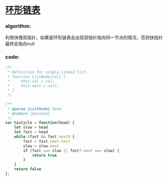 # [环形链表](https://leetcode-cn.com/leetbook/read/top-interview-questions-easy/xnwzei/)

### algorithm:
利用快慢双指针，如果是环形链表会出现双指针指向同一节点的情况，否则快指针最终会指向null

### code:
```javascript
/**
 * Definition for singly-linked list.
 * function ListNode(val) {
 *     this.val = val;
 *     this.next = null;
 * }
 */

/**
 * @param {ListNode} head
 * @return {boolean}
 */
var hasCycle = function(head) {
    let slow = head
    let fast = head
    while (fast && fast.next) {
        fast = fast.next.next
        slow = slow.next
        if (fast === slow || fast?.next === slow) {
            return true
        }
    }
    return false
};
```
